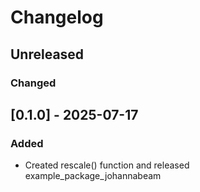 # Changelog

## Unreleased

### Changed

## [0.1.0] - 2025-07-17

### Added

- Created rescale() function and released example_package_johannabeam
